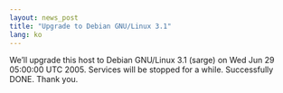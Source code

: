 ```yaml
---
layout: news_post
title: "Upgrade to Debian GNU/Linux 3.1"
lang: ko
---
```


We’ll upgrade this host to Debian GNU/Linux 3.1 (sarge) on Wed Jun 29
05:00:00 UTC 2005. Services will be stopped for a while. Successfully
DONE. Thank you.

